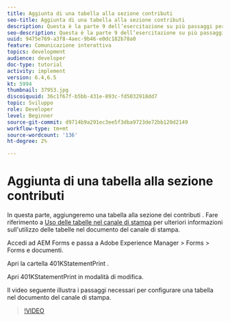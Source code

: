 ```yaml
---
title: Aggiunta di una tabella alla sezione contributi
seo-title: Aggiunta di una tabella alla sezione contributi
description: Questa è la parte 9 dell’esercitazione su più passaggi per la creazione del primo documento di comunicazione interattivo. In questa parte verrà aggiunta una tabella alla sezione contributi.
seo-description: Questa è la parte 9 dell’esercitazione su più passaggi per la creazione del primo documento di comunicazione interattivo. In questa parte verrà aggiunta una tabella alla sezione contributi.
uuid: 9475e769-a3f8-4aec-9b46-e0dc182b78a0
feature: Comunicazione interattiva
topics: development
audience: developer
doc-type: tutorial
activity: implement
version: 6.4,6.5
kt: 5994
thumbnail: 37953.jpg
discoiquuid: 36c1f67f-b5bb-431e-893c-fd5032918dd7
topic: Sviluppo
role: Developer
level: Beginner
source-git-commit: d9714b9a291ec3ee5f3dba9723de72bb120d2149
workflow-type: tm+mt
source-wordcount: '136'
ht-degree: 2%

---
```



# Aggiunta di una tabella alla sezione contributi

In questa parte, aggiungeremo una tabella alla sezione dei contributi .
Fare riferimento a [Uso delle tabelle nel canale di stampa](/help/forms/interactive-communications/table-in-print-channel-documents-video-use.md) per ulteriori informazioni sull&#39;utilizzo delle tabelle nel documento del canale di stampa.

Accedi ad AEM Forms e passa a Adobe Experience Manager > Forms > Forms e documenti.

Apri la cartella 401KStatementPrint .

Apri 401KStatementPrint in modalità di modifica.

Il video seguente illustra i passaggi necessari per configurare una tabella nel documento del canale di stampa.

>[!VIDEO](https://video.tv.adobe.com/v/22387t1?quality=9&learn=on)

